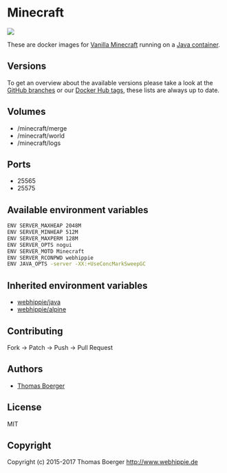 # Minecraft

[![](https://images.microbadger.com/badges/image/webhippie/minecraft-vanilla.svg)](https://microbadger.com/images/webhippie/minecraft-vanilla "Get your own image badge on microbadger.com")

These are docker images for [Vanilla Minecraft](https://minecraft.net) running on a [Java container](https://registry.hub.docker.com/u/webhippie/java/).


## Versions

To get an overview about the available versions please take a look at the [GitHub branches](https://github.com/dockhippie/minecraft-vanilla/branches/all) or our [Docker Hub tags](https://hub.docker.com/r/webhippie/minecraft-vanilla/tags/), these lists are always up to date.


## Volumes

* /minecraft/merge
* /minecraft/world
* /minecraft/logs


## Ports

* 25565
* 25575


## Available environment variables

```bash
ENV SERVER_MAXHEAP 2048M
ENV SERVER_MINHEAP 512M
ENV SERVER_MAXPERM 128M
ENV SERVER_OPTS nogui
ENV SERVER_MOTD Minecraft
ENV SERVER_RCONPWD webhippie
ENV JAVA_OPTS -server -XX:+UseConcMarkSweepGC
```


## Inherited environment variables

* [webhippie/java](https://github.com/dockhippie/java#available-environment-variables)
* [webhippie/alpine](https://github.com/dockhippie/alpine#available-environment-variables)


## Contributing

Fork -> Patch -> Push -> Pull Request


## Authors

* [Thomas Boerger](https://github.com/tboerger)


## License

MIT


## Copyright

Copyright (c) 2015-2017 Thomas Boerger <http://www.webhippie.de>
